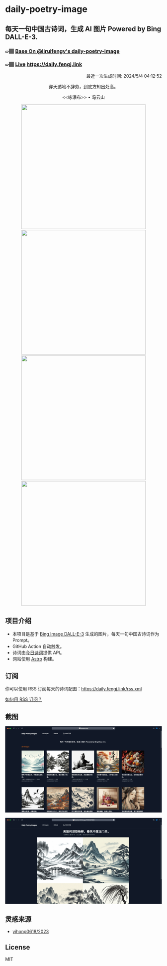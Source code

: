 
# daily-poetry-image

## 每天一句中国古诗词，生成 AI 图片 Powered by Bing DALL-E-3.

### 👉🏽 [Base On @liruifengv's daily-poetry-image](https://github.com/liruifengv/daily-poetry-image)

### 👉🏽 [Live](https://daily.fengj.link) https://daily.fengj.link

<p align="right">
  最近一次生成时间: 2024/5/4 04:12:52
</p>
<p align="center">
穿天透地不辞劳，到底方知出处高。
</p>
<p align="center">
<<咏瀑布>> • 冯云山
</p>
<p align="center">
<img src="https://tse3.mm.bing.net/th/id/OIG4.vt9IHXnoT_MQYfVCSHWy" height="400" width="400" />
<img src="https://tse4.mm.bing.net/th/id/OIG4.djUsGnvBu56tV28G4Ye4" height="400" width="400" />
<img src="https://tse3.mm.bing.net/th/id/OIG4.K2aRBhBUjW4YduHpPNK4" height="400" width="400" />
<img src="https://tse1.mm.bing.net/th/id/OIG4.WuMFqYfgHB1i24lF9tJp" height="400" width="400" />
</p>

## 项目介绍

-   本项目是基于 [Bing Image DALL-E-3](https://www.bing.com/images/create) 生成的图片，每天一句中国古诗词作为 Prompt。
-   GitHub Action 自动触发。
-   诗词由[今日诗词](https://www.jinrishici.com/)提供 API。
-   网站使用 [Astro](https://astro.build) 构建。

## 订阅

你可以使用 RSS 订阅每天的诗词配图：https://daily.fengj.link/rss.xml

[如何用 RSS 订阅？](https://zhuanlan.zhihu.com/p/55026716)

## 截图

![图片列表](./screenshots/Snipaste_2023-12-28_21-00-26.png)

![图片详情](./screenshots/Snipaste_2023-12-28_21-00-53.png)

## 灵感来源

-   [yihong0618/2023](https://github.com/yihong0618/2023)

## License

MIT
